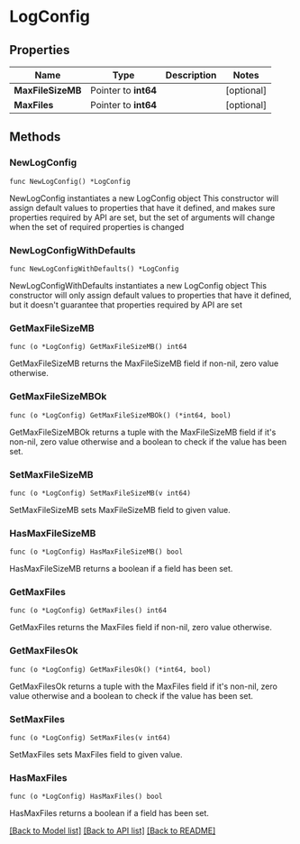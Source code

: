 # LogConfig

## Properties

Name | Type | Description | Notes
------------ | ------------- | ------------- | -------------
**MaxFileSizeMB** | Pointer to **int64** |  | [optional] 
**MaxFiles** | Pointer to **int64** |  | [optional] 

## Methods

### NewLogConfig

`func NewLogConfig() *LogConfig`

NewLogConfig instantiates a new LogConfig object
This constructor will assign default values to properties that have it defined,
and makes sure properties required by API are set, but the set of arguments
will change when the set of required properties is changed

### NewLogConfigWithDefaults

`func NewLogConfigWithDefaults() *LogConfig`

NewLogConfigWithDefaults instantiates a new LogConfig object
This constructor will only assign default values to properties that have it defined,
but it doesn't guarantee that properties required by API are set

### GetMaxFileSizeMB

`func (o *LogConfig) GetMaxFileSizeMB() int64`

GetMaxFileSizeMB returns the MaxFileSizeMB field if non-nil, zero value otherwise.

### GetMaxFileSizeMBOk

`func (o *LogConfig) GetMaxFileSizeMBOk() (*int64, bool)`

GetMaxFileSizeMBOk returns a tuple with the MaxFileSizeMB field if it's non-nil, zero value otherwise
and a boolean to check if the value has been set.

### SetMaxFileSizeMB

`func (o *LogConfig) SetMaxFileSizeMB(v int64)`

SetMaxFileSizeMB sets MaxFileSizeMB field to given value.

### HasMaxFileSizeMB

`func (o *LogConfig) HasMaxFileSizeMB() bool`

HasMaxFileSizeMB returns a boolean if a field has been set.

### GetMaxFiles

`func (o *LogConfig) GetMaxFiles() int64`

GetMaxFiles returns the MaxFiles field if non-nil, zero value otherwise.

### GetMaxFilesOk

`func (o *LogConfig) GetMaxFilesOk() (*int64, bool)`

GetMaxFilesOk returns a tuple with the MaxFiles field if it's non-nil, zero value otherwise
and a boolean to check if the value has been set.

### SetMaxFiles

`func (o *LogConfig) SetMaxFiles(v int64)`

SetMaxFiles sets MaxFiles field to given value.

### HasMaxFiles

`func (o *LogConfig) HasMaxFiles() bool`

HasMaxFiles returns a boolean if a field has been set.


[[Back to Model list]](../README.md#documentation-for-models) [[Back to API list]](../README.md#documentation-for-api-endpoints) [[Back to README]](../README.md)


